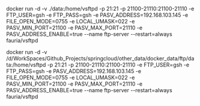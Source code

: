 docker run -d -v ./data:/home/vsftpd -p 21:21 -p 21100-21110:21100-21110 -e FTP_USER=gsh -e FTP_PASS=gsh -e PASV_ADDRESS=192.168.103.145 -e FILE_OPEN_MODE=0755 -e LOCAL_UMASK=022 -e PASV_MIN_PORT=21100 -e PASV_MAX_PORT=21110 -e PASV_ADDRESS_ENABLE=true --name ftp-server --restart=always fauria/vsftpd




docker run -d -v /d/WorkSpaces/Github_Projects/springcloud/other_data/docker_data/ftp/data:/home/vsftpd -p 21:21 -p 21100-21110:21100-21110 -e FTP_USER=gsh -e FTP_PASS=gsh -e PASV_ADDRESS=192.168.103.145 -e FILE_OPEN_MODE=0755 -e LOCAL_UMASK=022 -e PASV_MIN_PORT=21100 -e PASV_MAX_PORT=21110 -e PASV_ADDRESS_ENABLE=true --name ftp-server --restart=always fauria/vsftpd